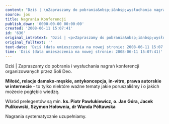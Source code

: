 ```yaml
---
content: "Dziś | \nZapraszamy do pobrania&nbsp;i&nbsp;wysłuchania nagrań konferencji organizowanych przez Soli Deo. \n\n**Miłość, relacje damsko-męskie, antykoncepcja, in-vitro, prawa autorskie w internecie** - to tylko niektóre ważne tematy jakie poruszaliśmy i o jakich możecie pogłębić wiedzę. \n\r\nWśród prelegentów są min. **ks. Piotr Pawlukiewicz, o. Jan Góra, Jacek Pulikowski, Szymon Hołownia, dr Wanda Półtawska**\n\nNagrania systematycznie uzupełniamy.          \n\r\n         \n"
source: jos
title: Nagrania Konferencji
publish_down: '0000-00-00 00:00:00'
created: '2008-06-11 15:07:41'
id: '636'
original_introtext: "Dziś | <p>Zapraszamy do pobrania&nbsp;i&nbsp;wysłuchania nagrań konferencji organizowanych przez Soli Deo. </p><p><strong>Miłość, relacje damsko-męskie, antykoncepcja, in-vitro, prawa autorskie w internecie</strong> - to tylko niektóre ważne tematy jakie poruszaliśmy i o jakich możecie pogłębić wiedzę. <br>\r\nWśród prelegentów są min. <strong>ks. Piotr Pawlukiewicz, o. Jan Góra, Jacek Pulikowski, Szymon Hołownia, dr Wanda Półtawska</strong></p><p>Nagrania systematycznie uzupełniamy.          <br>\r\n         </p>"
original_fulltext: ''
text-date: 'Dziś (data umieszczenia na nowej stronie: 2008-06-11 15:07:41)'
time: 'Dziś (data umieszczenia na nowej stronie: 2008-06-11 15:07:41)'
---
```

Dziś | 
Zapraszamy do pobrania&nbsp;i&nbsp;wysłuchania nagrań konferencji organizowanych przez Soli Deo. 

**Miłość, relacje damsko-męskie, antykoncepcja, in-vitro, prawa autorskie w internecie** - to tylko niektóre ważne tematy jakie poruszaliśmy i o jakich możecie pogłębić wiedzę. 

Wśród prelegentów są min. **ks. Piotr Pawlukiewicz, o. Jan Góra, Jacek Pulikowski, Szymon Hołownia, dr Wanda Półtawska**

Nagrania systematycznie uzupełniamy.          

         


<!--{{json:{"created_date":"2008-06-11 15:07:41","publish_down":"0000-00-00 00:00:00","id":"636"}}}-->